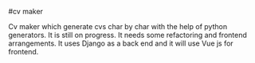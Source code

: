 #cv maker

Cv maker which generate cvs char by char with the 
help of python generators. It is still on progress. It needs
some refactoring and frontend arrangements. It uses Django as a back end
and it will use Vue js for frontend. 
